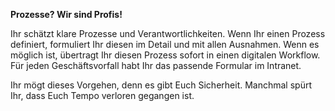 **Prozesse? Wir sind Profis!**

Ihr schätzt klare Prozesse und Verantwortlichkeiten. Wenn Ihr einen Prozess definiert, formuliert Ihr diesen im Detail und mit allen Ausnahmen. Wenn es möglich ist, übertragt Ihr diesen Prozess sofort in einen digitalen Workflow. Für jeden Geschäftsvorfall habt Ihr das passende Formular im Intranet.

Ihr mögt dieses Vorgehen, denn es gibt Euch Sicherheit. Manchmal spürt Ihr, dass Euch Tempo verloren gegangen ist.
